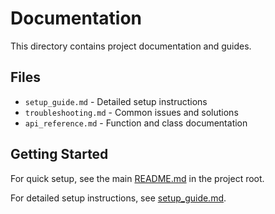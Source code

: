 # Documentation

This directory contains project documentation and guides.

## Files

- `setup_guide.md` - Detailed setup instructions
- `troubleshooting.md` - Common issues and solutions
- `api_reference.md` - Function and class documentation

## Getting Started

For quick setup, see the main [README.md](../README.md) in the project root.

For detailed setup instructions, see [setup_guide.md](setup_guide.md).